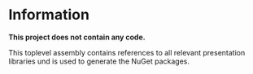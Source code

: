 ﻿# Information

**This project does not contain any code.**

This toplevel assembly contains references to all relevant presentation libraries und is used to generate the NuGet packages.